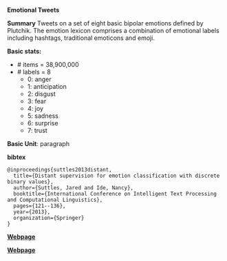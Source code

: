 **Emotional Tweets**

**Summary**
Tweets on a set of eight basic bipolar emotions defined by Plutchik. The emotion lexicon comprises a combination of emotional labels including hashtags, traditional emoticons and emoji.


**Basic stats:**

+ \# items = 38,900,000
+ \# labels = 8
  - 0: anger
  - 1: anticipation
  - 2: disgust
  - 3: fear
  - 4: joy
  - 5: sadness
  - 6: surprise
  - 7: trust

**Basic Unit**: paragraph

**bibtex**
```
@inproceedings{suttles2013distant,
  title={Distant supervision for emotion classification with discrete binary values},
  author={Suttles, Jared and Ide, Nancy},
  booktitle={International Conference on Intelligent Text Processing and Computational Linguistics},
  pages={121--136},
  year={2013},
  organization={Springer}
}
```

[**Webpage**](https://www.cs.vassar.edu/~ide/papers/cicling13.pdf)

[**Webpage**](https://www.cs.vassar.edu/~ide/Downloads/dataset_dt/)

